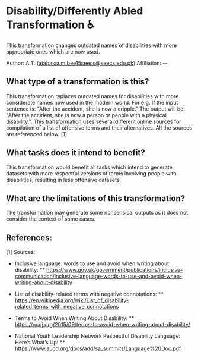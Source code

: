 # Disability/Differently Abled Transformation ♿
This transformation changes outdated names of disabilities with more appropriate ones which are now used.

Author: A.T. (atabassum.bee15seecs@seecs.edu.pk)
Affiliation: --

## What type of a transformation is this?
This transformation replaces outdated names for disabilities with more considerate names now used in the modern world.
For e.g. 
If the input sentence is: "After the accident, she is now a cripple."
The output will be: "After the accident, she is now a person or people with a physical disability.".
This transformation uses several different online sources for compilation of a list of offensive terms and their alternatives. All the sources are referenced below. [1]

## What tasks does it intend to benefit?
This transformation would benefit all tasks which intend to generate datasets with more respectful versions of terms involving people with disabilities, resulting in less offensive datasets.
 


## What are the limitations of this transformation?
The transformation may generate some nonsensical outputs as it does not consider the context of some cases.


## References:
[1] Sources: 
* Inclusive language: words to use and avoid when writing about disability:
**  https://www.gov.uk/government/publications/inclusive-communication/inclusive-language-words-to-use-and-avoid-when-writing-about-disability

* List of disability-related terms with negative connotations: 
** https://en.wikipedia.org/wiki/List_of_disability-related_terms_with_negative_connotations

* Terms to Avoid When Writing About Disability: 
** https://ncdj.org/2015/09/terms-to-avoid-when-writing-about-disability/

* National Youth Leadership Network Respectful Disability Language: Here’s What’s Up! 
** https://www.aucd.org/docs/add/sa_summits/Language%20Doc.pdf
